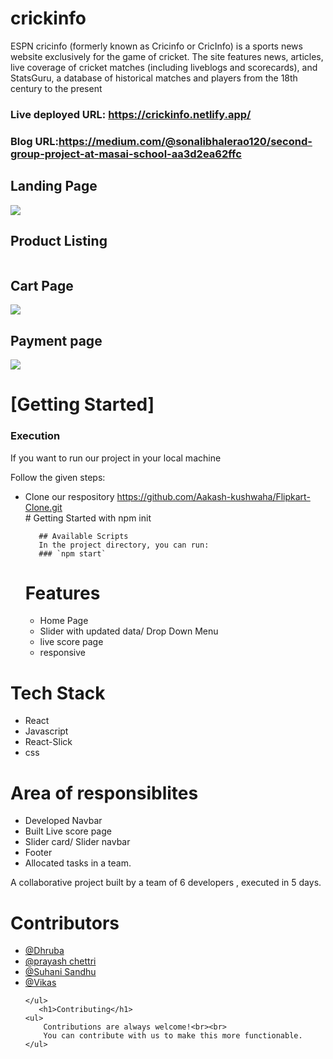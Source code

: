 

<h1>crickinfo</h1>
ESPN cricinfo (formerly known as Cricinfo or CricInfo) is a sports news website exclusively for the game of cricket. The site features news, articles, live coverage of cricket matches (including liveblogs and scorecards), and StatsGuru, a database of historical matches and players from the 18th century to the present



### Live deployed URL: https://crickinfo.netlify.app/

### Blog URL:https://medium.com/@sonalibhalerao120/second-group-project-at-masai-school-aa3d2ea62ffc


 <h2>Landing Page</h2>
    <img src="." />
       <h2>Product Listing</h2>
    <img src="" />
        <h2>Cart Page</h2>
    <img src="http://offerheoffer.com/wp-content/uploads/2016/07/werf-compressor.png?x58497" />
      <h2>Payment page</h2>
    <img src="https://cdn.flipshope.com/blog/wp-content/uploads/2016/09/Flipkart-payment-options.png" />
    <h1>[Getting Started]</h1>
    <h3>Execution</h3>
    <p>If you want to run our project in your local machine</p>
    <p>Follow the given steps:</p>
    <ul>
        <li>Clone our respository <a href="https://github.com/Aakash-kushwaha/Flipkart-Clone.git">https://github.com/Aakash-kushwaha/Flipkart-Clone.git</a></li>
       # Getting Started with npm init

       ## Available Scripts
       In the project directory, you can run:
       ### `npm start`


 <h1>Features</h1>
<ul>
 <li>Home Page </li>
 <li>Slider with updated data/ Drop Down Menu</li>
 <li>live score page</li>
 <li>responsive</li>
 </ul>
    </ul>
        <h1>Tech Stack</h1>
    <ul>
        <li>React</li>
        <li>Javascript</li>
        <li>React-Slick</li>
        <li>css</li>
    </ul>
    <h1>Area of responsiblites</h1>
    
  <ul>
 <li>Developed Navbar</li>
 <li>Built Live score page</li>
 <li>Slider card/ Slider navbar</li>
  <li>Footer</li>
 <li>Allocated tasks in a team.</li>
 </ul>
 
 A collaborative project built by a team of 6 developers , executed in 5 days.
    
    
    
   <h1>Contributors</h1>
    <ul>
        <li><a href="https://github.com/Nameh-Dhiman">@Dhruba</a></li>
        <li><a href="https://github.com/SonaliBhalerao">@prayash chettri</a></li>
        <li> <a href="https://github.com/VishalPawar">@Suhani Sandhu</a> </li>
        <li><a href="https://github.com/prabhatMishra">@Vikas</a></li>
   
    </ul>
       <h1>Contributing</h1>
    <ul>
        Contributions are always welcome!<br><br>
        You can contribute with us to make this more functionable.
    </ul>
   
  

  
